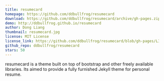 ```yaml
---
title: resumecard
homepage: https://github.com/ddbullfrog/resumecard
download: https://github.com/ddbullfrog/resumecard/archive/gh-pages.zip
demo: http://ddbullfrog.github.io/resumecard
author: Dong Liang
thumbnail: resumecard.jpg
license: MIT License
license_link: https://github.com/ddbullfrog/resumecard/blob/gh-pages/LICENSE.md
github_repo: ddbullfrog/resumecard
stars: 50
---
```


resumecard is a theme built on top of bootstrap and other freely
available libraries. Its aimed to provide a fully furnished Jekyll
theme for personal resume.
